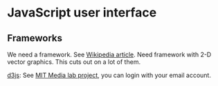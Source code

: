 # JavaScript user interface #

## Frameworks ##

We need a framework.  See [Wikipedia article](http://en.wikipedia.org/wiki/Comparison_of_JavaScript_frameworks).  Need framework with 2-D vector graphics.  This cuts out on a lot of them.

[d3js](http://d3js.org):
See [MIT Media lab project](http://immersion.media.mit.edu), you can 
login with your email account.

